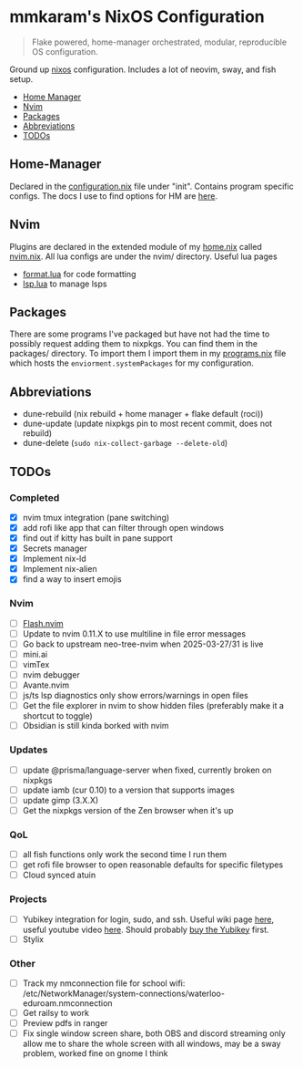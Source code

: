 # mmkaram's NixOS Configuration
> Flake powered, home-manager orchestrated, modular, reproducible OS configuration.

Ground up [nixos](https://www.nixos.org) configuration. Includes a lot of neovim, sway, and fish setup.

<!-- TOC -->

- [Home Manager](#Home-Manager)
- [Nvim](#Nvim)
- [Packages](#Packages)
- [Abbreviations](#Abbreviations)
- [TODOs](#TODOs)

<!-- /TOC -->

## Home-Manager

Declared in the [configuration.nix](configuration.nix) file under "init". Contains program specific configs. The docs I use to find options for HM are [here](https://home-manager-options.extranix.com).

## Nvim

Plugins are declared in the extended module of my [home.nix](home.nix) called [nvim.nix](nvim/nvim.nix). All lua configs are under the nvim/ directory.
Useful lua pages
- [format.lua](nvim/format.lua) for code formatting
- [lsp.lua](nvim/lsp.lua) to manage lsps

## Packages

There are some programs I've packaged but have not had the time to possibly request adding them to nixpkgs. You can find them in the packages/ directory. To import them I import them in my [programs.nix](programs.nix) file which hosts the `enviorment.systemPackages` for my configuration.

## Abbreviations
- dune-rebuild (nix rebuild + home manager + flake default (roci))
- dune-update (update nixpkgs pin to most recent commit, does not rebuild)
- dune-delete (`sudo nix-collect-garbage --delete-old`)

## TODOs
### Completed
- [X] nvim tmux integration (pane switching)
- [X] add rofi like app that can filter through open windows
- [X] find out if kitty has built in pane support
- [X] Secrets manager
- [X] Implement nix-ld
- [X] Implement nix-alien
- [X] find a way to insert emojis
### Nvim
- [ ] [Flash.nvim](https://youtu.be/eJ3XV-3uoug?si=UxFJs2Xk0Ve6PXTc)
- [ ] Update to nvim 0.11.X to use multiline in file error messages
- [ ] Go back to upstream neo-tree-nvim when 2025-03-27/31 is live
- [ ] mini.ai
- [ ] vimTex
- [ ] nvim debugger
- [ ] Avante.nvim
- [ ] js/ts lsp diagnostics only show errors/warnings in open files
- [ ] Get the file explorer in nvim to show hidden files (preferably make it a shortcut to toggle)
- [ ] Obsidian is still kinda borked with nvim
### Updates
- [ ] update @prisma/language-server when fixed, currently broken on nixpkgs
- [ ] update iamb (cur 0.10) to a version that supports images
- [ ] update gimp (3.X.X)
- [ ] Get the nixpkgs version of the Zen browser when it's up
### QoL
- [ ] all fish functions only work the second time I run them
- [ ] get rofi file browser to open reasonable defaults for specific filetypes
- [ ] Cloud synced atuin
### Projects
- [ ] Yubikey integration for login, sudo, and ssh. Useful wiki page [here](https://wiki.nixos.org/wiki/Yubikey), useful youtube video [here](https://www.youtube.com/watch?v=3CeXbONjIgE&t=329s&pp=ygUNbml4b3MgeXViaWtleQ%3D%3D). Should probably [buy the Yubikey](https://www.yubico.com/eg/product/yubikey-5-nano/) first.
- [ ] Stylix
### Other
- [ ] Track my nmconnection file for school wifi: /etc/NetworkManager/system-connections/waterloo-eduroam.nmconnection
- [ ] Get railsy to work
- [ ] Preview pdfs in ranger
- [ ] Fix single window screen share, both OBS and discord streaming only allow me to share the whole screen with all windows, may be a sway problem, worked fine on gnome I think
